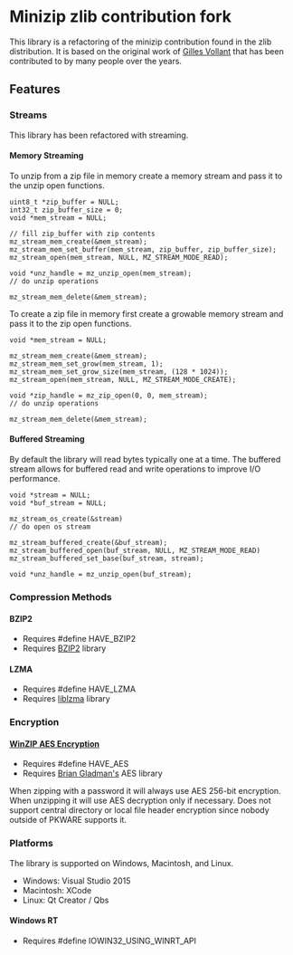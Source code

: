 # Minizip zlib contribution fork

This library is a refactoring of the minizip contribution found in the zlib distribution. It is based on the original work of [Gilles Vollant](http://www.winimage.com/zLibDll/minizip.html) that has been contributed to by many people over the years.

## Features

### Streams

This library has been refactored with streaming.

#### Memory Streaming

To unzip from a zip file in memory create a memory stream and pass it to the unzip open functions.
```
uint8_t *zip_buffer = NULL;
int32_t zip_buffer_size = 0;
void *mem_stream = NULL;

// fill zip_buffer with zip contents
mz_stream_mem_create(&mem_stream);
mz_stream_mem_set_buffer(mem_stream, zip_buffer, zip_buffer_size);
mz_stream_open(mem_stream, NULL, MZ_STREAM_MODE_READ);

void *unz_handle = mz_unzip_open(mem_stream);
// do unzip operations

mz_stream_mem_delete(&mem_stream);
```

To create a zip file in memory first create a growable memory stream and pass it to the zip open functions.

```
void *mem_stream = NULL;

mz_stream_mem_create(&mem_stream);
mz_stream_mem_set_grow(mem_stream, 1);
mz_stream_mem_set_grow_size(mem_stream, (128 * 1024));
mz_stream_open(mem_stream, NULL, MZ_STREAM_MODE_CREATE);

void *zip_handle = mz_zip_open(0, 0, mem_stream);
// do unzip operations

mz_stream_mem_delete(&mem_stream);
```
#### Buffered Streaming

By default the library will read bytes typically one at a time. The buffered stream allows for buffered read and write operations to improve I/O performance.

```
void *stream = NULL;
void *buf_stream = NULL;

mz_stream_os_create(&stream)
// do open os stream

mz_stream_buffered_create(&buf_stream);
mz_stream_buffered_open(buf_stream, NULL, MZ_STREAM_MODE_READ)
mz_stream_buffered_set_base(buf_stream, stream);

void *unz_handle = mz_unzip_open(buf_stream);
```
### Compression Methods

#### BZIP2

+ Requires #define HAVE_BZIP2
+ Requires [BZIP2](http://www.bzip.org/) library

#### LZMA

+ Requires #define HAVE_LZMA
+ Requires [liblzma](https://tukaani.org/xz/) library

### Encryption

#### [WinZIP AES Encryption](http://www.winzip.com/aes_info.htm)

+ Requires #define HAVE_AES
+ Requires [Brian Gladman's](https://github.com/BrianGladman/aes) AES library

When zipping with a password it will always use AES 256-bit encryption.
When unzipping it will use AES decryption only if necessary. Does not support central directory or local file header encryption since nobody outside of PKWARE supports it.

### Platforms

The library is supported on Windows, Macintosh, and Linux.

+ Windows: Visual Studio 2015
+ Macintosh: XCode
+ Linux: Qt Creator / Qbs

#### Windows RT

+ Requires #define IOWIN32_USING_WINRT_API
